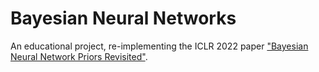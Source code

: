 # Bayesian Neural Networks
An educational project, re-implementing the ICLR 2022 paper ["Bayesian Neural Network Priors Revisited"](https://arxiv.org/pdf/2102.06571).
